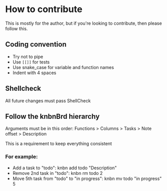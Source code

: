 # How to contribute
This is mostly for the author, but if you're looking to contribute, then please follow this.

## Coding convention
- Try not to pipe
- Use `[[]]` for tests
- Use snake_case for variable and function names
- Indent with 4 spaces

## Shellcheck
All future changes must pass ShellCheck

## Follow the knbnBrd hierarchy
Arguments must be in this order: Functions > Columns > Tasks > Note offset > Description

This is a requirement to keep everything consistent

### For example:
- Add a task to "todo": knbn add todo "Description"
- Remove 2nd task in "todo": knbn rm todo 2
- Move 5th task from "todo" to "in progress": knbn mv todo "in progress" 5
